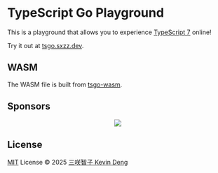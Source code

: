 # TypeScript Go Playground

This is a playground that allows you to experience [TypeScript 7](https://github.com/microsoft/typescript-go) online!

Try it out at [tsgo.sxzz.dev](https://tsgo.sxzz.dev).

## WASM

The WASM file is built from [tsgo-wasm](http://npmjs.com/package/tsgo-wasm).

## Sponsors

<p align="center">
  <a href="https://cdn.jsdelivr.net/gh/sxzz/sponsors/sponsors.svg">
    <img src='https://cdn.jsdelivr.net/gh/sxzz/sponsors/sponsors.svg'/>
  </a>
</p>

## License

[MIT](./LICENSE) License © 2025 [三咲智子 Kevin Deng](https://github.com/sxzz)
